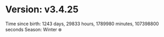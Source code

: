 # Version: v3.4.25
Time since birth: 1243 days, 29833 hours, 1789980 minutes, 107398800 seconds
Season: Winter ❄️
